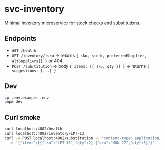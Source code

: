 # svc-inventory

Minimal inventory microservice for stock checks and substitutions.

## Endpoints
- `GET /health`
- `GET /inventory/:sku` → returns `{ sku, stock, preferredSupplier, altSuppliers[] }` or 404
- `POST /substitution` → body `{ items: [{ sku, qty }] }` → returns `{ suggestions: [...] }`

## Dev
```bash
cp .env.example .env
pnpm dev
```

## Curl smoke

```bash
curl localhost:4002/health
curl localhost:4002/inventory/LPT-13
curl -X POST localhost:4002/substitution -H 'content-type: application/json' \
  -d '{"items":[{"sku":"LPT-13","qty":2},{"sku":"MON-27","qty":5}]}'
```
